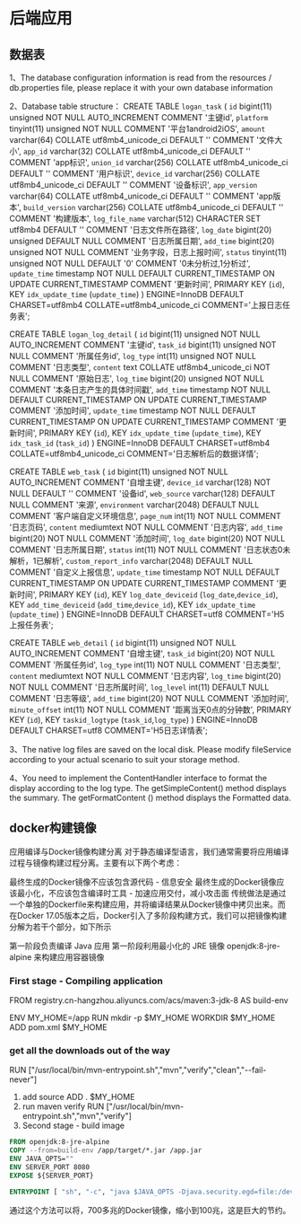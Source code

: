 # 后端应用

## 数据表

1、The database configuration information is read from the resources / db.properties file,
please replace it with your own database information

2、Database table structure：
CREATE TABLE `logan_task` (
  `id` bigint(11) unsigned NOT NULL AUTO_INCREMENT COMMENT '主键id',
  `platform` tinyint(11) unsigned NOT NULL COMMENT '平台1android2iOS',
  `amount` varchar(64) COLLATE utf8mb4_unicode_ci DEFAULT '' COMMENT '文件大小',
  `app_id` varchar(32) COLLATE utf8mb4_unicode_ci DEFAULT '' COMMENT 'app标识',
  `union_id` varchar(256) COLLATE utf8mb4_unicode_ci DEFAULT '' COMMENT '用户标识',
  `device_id` varchar(256) COLLATE utf8mb4_unicode_ci DEFAULT '' COMMENT '设备标识',
  `app_version` varchar(64) COLLATE utf8mb4_unicode_ci DEFAULT '' COMMENT 'app版本',
  `build_version` varchar(256) COLLATE utf8mb4_unicode_ci DEFAULT '' COMMENT '构建版本',
  `log_file_name` varchar(512) CHARACTER SET utf8mb4 DEFAULT '' COMMENT '日志文件所在路径',
  `log_date` bigint(20) unsigned DEFAULT NULL COMMENT '日志所属日期',
  `add_time` bigint(20) unsigned NOT NULL COMMENT '业务字段，日志上报时间',
  `status` tinyint(11) unsigned NOT NULL DEFAULT '0' COMMENT '0未分析过,1分析过',
  `update_time` timestamp NOT NULL DEFAULT CURRENT_TIMESTAMP ON UPDATE CURRENT_TIMESTAMP COMMENT '更新时间',
  PRIMARY KEY (`id`),
  KEY `idx_update_time` (`update_time`)
) ENGINE=InnoDB DEFAULT CHARSET=utf8mb4 COLLATE=utf8mb4_unicode_ci COMMENT='上报日志任务表';

CREATE TABLE `logan_log_detail` (
  `id` bigint(11) unsigned NOT NULL AUTO_INCREMENT COMMENT '主键id',
  `task_id` bigint(11) unsigned NOT NULL COMMENT '所属任务id',
  `log_type` int(11) unsigned NOT NULL COMMENT '日志类型',
  `content` text COLLATE utf8mb4_unicode_ci NOT NULL COMMENT '原始日志',
  `log_time` bigint(20) unsigned NOT NULL COMMENT '本条日志产生的具体时间戳',
  `add_time` timestamp NOT NULL DEFAULT CURRENT_TIMESTAMP ON UPDATE CURRENT_TIMESTAMP COMMENT '添加时间',
  `update_time` timestamp NOT NULL DEFAULT CURRENT_TIMESTAMP ON UPDATE CURRENT_TIMESTAMP COMMENT '更新时间',
  PRIMARY KEY (`id`),
  KEY `idx_update_time` (`update_time`),
  KEY `idx_task_id` (`task_id`)
) ENGINE=InnoDB DEFAULT CHARSET=utf8mb4 COLLATE=utf8mb4_unicode_ci COMMENT='日志解析后的数据详情';

CREATE TABLE `web_task` (
  `id` bigint(11) unsigned NOT NULL AUTO_INCREMENT COMMENT '自增主键',
  `device_id` varchar(128) NOT NULL DEFAULT '' COMMENT '设备id',
  `web_source` varchar(128) DEFAULT NULL COMMENT '来源',
  `environment` varchar(2048) DEFAULT NULL COMMENT '客户端自定义环境信息',
  `page_num` int(11) NOT NULL COMMENT '日志页码',
  `content` mediumtext NOT NULL COMMENT '日志内容',
  `add_time` bigint(20) NOT NULL COMMENT '添加时间',
  `log_date` bigint(20) NOT NULL COMMENT '日志所属日期',
  `status` int(11) NOT NULL COMMENT '日志状态0未解析，1已解析',
  `custom_report_info` varchar(2048) DEFAULT NULL COMMENT '自定义上报信息',
  `update_time` timestamp NOT NULL DEFAULT CURRENT_TIMESTAMP ON UPDATE CURRENT_TIMESTAMP COMMENT '更新时间',
  PRIMARY KEY (`id`),
  KEY `log_date_deviceid` (`log_date`,`device_id`),
  KEY `add_time_deviceid` (`add_time`,`device_id`),
  KEY `idx_update_time` (`update_time`)
) ENGINE=InnoDB DEFAULT CHARSET=utf8 COMMENT='H5上报任务表';

CREATE TABLE `web_detail` (
  `id` bigint(11) unsigned NOT NULL AUTO_INCREMENT COMMENT '自增主键',
  `task_id` bigint(20) NOT NULL COMMENT '所属任务id',
  `log_type` int(11) NOT NULL COMMENT '日志类型',
  `content` mediumtext NOT NULL COMMENT '日志内容',
  `log_time` bigint(20) NOT NULL COMMENT '日志所属时间',
  `log_level` int(11) DEFAULT NULL COMMENT '日志等级',
  `add_time` bigint(20) NOT NULL COMMENT '添加时间',
  `minute_offset` int(11) NOT NULL COMMENT '距离当天0点的分钟数',
  PRIMARY KEY (`id`),
  KEY `taskid_logtype` (`task_id`,`log_type`)
) ENGINE=InnoDB DEFAULT CHARSET=utf8 COMMENT='H5日志详情表';

3、The native log files are saved on the local disk.
Please modify fileService according to your actual scenario to suit your storage method.

4、You need to implement the ContentHandler interface to format the display according to the log type.
The getSimpleContent() method displays the summary. The getFormatContent () method displays the Formatted data.

## docker构建镜像

应用编译与Docker镜像构建分离
对于静态编译型语言，我们通常需要将应用编译过程与镜像构建过程分离。主要有以下两个考虑：

最终生成的Docker镜像不应该包含源代码 - 信息安全
最终生成的Docker镜像应该最小化，不应该包含编译时工具 - 加速应用交付，减小攻击面
传统做法是通过一个单独的Dockerfile来构建应用，并将编译结果从Docker镜像中拷贝出来。而在Docker 17.05版本之后，Docker引入了多阶段构建方式，我们可以把镜像构建分解为若干个部分，如下所示

第一阶段负责编译 Java 应用
第一阶段利用最小化的 JRE 镜像 openjdk:8-jre-alpine 来构建应用容器镜像

### First stage - Compiling application

FROM registry.cn-hangzhou.aliyuncs.com/acs/maven:3-jdk-8 AS build-env

ENV MY_HOME=/app
RUN mkdir -p $MY_HOME
WORKDIR $MY_HOME
ADD pom.xml $MY_HOME

### get all the downloads out of the way

RUN ["/usr/local/bin/mvn-entrypoint.sh","mvn","verify","clean","--fail-never"]

1. add source
ADD . $MY_HOME
2. run maven verify
RUN ["/usr/local/bin/mvn-entrypoint.sh","mvn","verify"]
3. Second stage - build image

 ```dockerfile
 FROM openjdk:8-jre-alpine
 COPY --from=build-env /app/target/*.jar /app.jar
 ENV JAVA_OPTS=""
 ENV SERVER_PORT 8080
 EXPOSE ${SERVER_PORT}

 ENTRYPOINT [ "sh", "-c", "java $JAVA_OPTS -Djava.security.egd=file:/dev/urandom -jar /app.jar" ]
 ```

通过这个方法可以将，700多兆的Docker镜像，缩小到100兆，这是巨大的节约。
